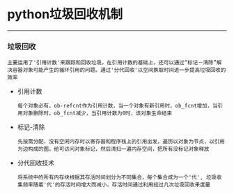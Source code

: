 # python垃圾回收机制
___
### 垃圾回收
  `主要运用了'引用计数'来跟踪和回收垃圾。在引用计数的基础上，还可以通过“标记－清除”解决容器对象可能产生的循环引用的问题。通过'分代回收'以空间换取时间进一步提高垃圾回收的效率`

* 引用计数

   `每个对象必有，ob-refcnt作为引用计数，当一个对象有新引用时，ob_fcnt增加，当引用对象删除时，ob_fcnt减少，当引用计数为0时，该对象生命结束`

* 标记-清除

   `先按需分配，没有空闲内存时以寄存器和程序栈上的引用出发，遍历以对象为节点，以引用为边构成的图，给可访问对象标记，然后清扫一遍内存空间，把所有没标记对象释放`

* 分代回收技术

   `将系统中的所有内存块根据其存活时间划分为不同集合，每个集合成为一个'代', 垃圾收集频率随着'代'的存活时间增大而减小，存活时间通过利用经过几次垃圾回收来度量`
